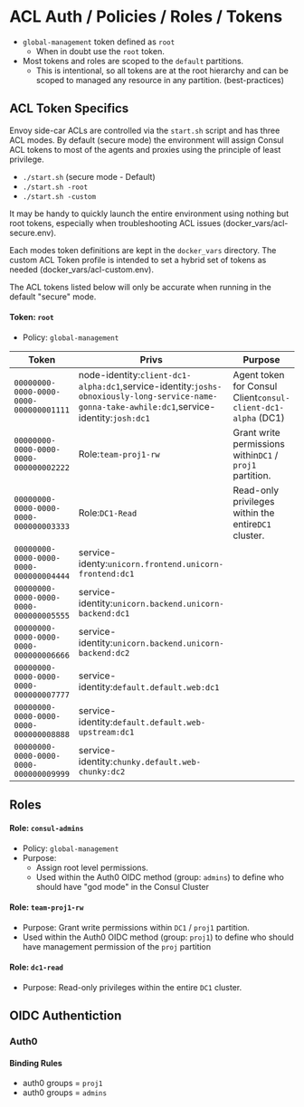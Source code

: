 # ACL Auth / Policies / Roles / Tokens

* `global-management` token defined as `root`
  * When in doubt use the `root` token.
* Most tokens and roles are scoped to the `default` partitions.
  * This is intentional, so all tokens are at the root hierarchy and can be scoped to managed any resource in any partition. (best-practices)

## ACL Token Specifics

Envoy side-car ACLs are controlled via the `start.sh` script and has three ACL modes. By default (secure mode) the environment will assign Consul ACL tokens to most of the agents and proxies using the principle of least privilege.

* `./start.sh` (secure mode - Default)
* `./start.sh -root`
* `./start.sh -custom`

It may be handy to quickly launch the entire environment using nothing but root tokens, especially when troubleshooting ACL issues (docker_vars/acl-secure.env).

Each modes token definitions are kept in the `docker_vars` directory.
The custom ACL Token profile is intended to set a hybrid set of tokens as needed (docker_vars/acl-custom.env).

The ACL tokens listed below will only be accurate when running in the default "secure" mode.

#### Token: `root`

* Policy: `global-management`


| Token                                  | Privs                                                                                                                                         | Purpose                                                      |
| ---------------------------------------- | ----------------------------------------------------------------------------------------------------------------------------------------------- | -------------------------------------------------------------- |
| `00000000-0000-0000-0000-000000001111` | node-identity:`client-dc1-alpha:dc1`,service-identity:`joshs-obnoxiously-long-service-name-gonna-take-awhile:dc1`,service-identity:`josh:dc1` | Agent token for Consul Client`consul-client-dc1-alpha` (DC1) |
| `00000000-0000-0000-0000-000000002222` | Role:`team-proj1-rw`                                                                                                                          | Grant write permissions within`DC1` / `proj1` partition.     |
| `00000000-0000-0000-0000-000000003333` | Role:`DC1-Read`                                                                                                                               | Read-only privileges within the entire`DC1` cluster.         |
| `00000000-0000-0000-0000-000000004444` | service-identy:`unicorn.frontend.unicorn-frontend:dc1`                                                                                        |                                                              |
| `00000000-0000-0000-0000-000000005555` | service-identity:`unicorn.backend.unicorn-backend:dc1`                                                                                        |                                                              |
| `00000000-0000-0000-0000-000000006666` | service-identity:`unicorn.backend.unicorn-backend:dc2`                                                                                        |                                                              |
| `00000000-0000-0000-0000-000000007777` | service-identity:`default.default.web:dc1`                                                                                                    |                                                              |
| `00000000-0000-0000-0000-000000008888` | service-identity:`default.default.web-upstream:dc1`                                                                                           |                                                              |
| `00000000-0000-0000-0000-000000009999` | service-identity:`chunky.default.web-chunky:dc2`                                                                                              |                                                              |

## Roles

#### Role: `consul-admins`

* Policy: `global-management`
* Purpose:
  * Assign root level permissions.
  * Used within the Auth0 OIDC method (group: `admins`) to define who should have "god mode" in the Consul Cluster

#### Role: `team-proj1-rw`

* Purpose: Grant write permissions within `DC1` / `proj1` partition.
* Used within the Auth0 OIDC method (group: `proj1`) to define who should have management permission of the `proj` partition

#### Role: `dc1-read`

* Purpose: Read-only privileges within the entire `DC1` cluster.

## OIDC Authentiction

### Auth0

#### Binding Rules

* auth0 groups = `proj1`
* auth0 groups = `admins`